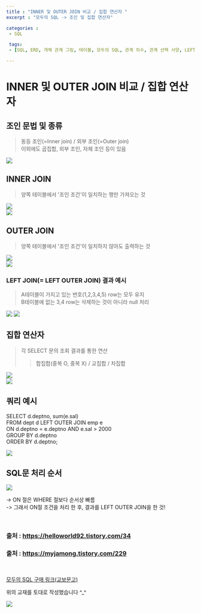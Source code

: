 ```yaml
---
title : "INNER 및 OUTER JOIN 비교 / 집합 연산자 "
excerpt : "모두의 SQL -> 조인 및 집합 연산자"

categories :
 - SQL

 tags:
 - [SQL, ERD, 개체 관계 그림, 테이블, 모두의 SQL, 관계 차수, 관계 선택 사양, LEFT JOIN, LEFT OUTER JOIN, 집합 연산자]

---
```


 INNER 및 OUTER JOIN 비교 / 집합 연산자 
============================

## 조인 문법 및 종류
> 동등 조인(=Inner join) / 외부 조인(=Outer join)  
> 이외에도 곱집합, 외부 조인, 자체 조인 등이 있음  

<img src = "https://img1.daumcdn.net/thumb/R1280x0/?fname=http://t1.daumcdn.net/brunch/service/user/e0Ty/image/Mca3NEoUjzJV_eJhRkcGwXUZYLo.jpg">

<br/>

## INNER JOIN
> 양쪽 테이블에서 '조인 조건'이 일치하는 행만 가져오는 것  

<img src = "https://img1.daumcdn.net/thumb/R1280x0/?fname=http://t1.daumcdn.net/brunch/service/user/e0Ty/image/hJxkp6cyccurt7B4E6vNCONZsRE.jpg">

<br/>

<img src = "https://img1.daumcdn.net/thumb/R1280x0/?fname=http://t1.daumcdn.net/brunch/service/user/e0Ty/image/GLHaL5WTobbA2UvTI_bIUJwJGlY.jpg">

<br/>

## OUTER JOIN
> 양쪽 테이블에서 '조인 조건'이 일치하지 않아도 출력하는 것  

<img src = "https://img1.daumcdn.net/thumb/R1280x0/?fname=http://t1.daumcdn.net/brunch/service/user/e0Ty/image/uktljn2XMJ7m82QqMUFXEZQFIm4.jpg">

<br/>

<img src = "https://img1.daumcdn.net/thumb/R1280x0/?fname=http://t1.daumcdn.net/brunch/service/user/e0Ty/image/pTE0xz0y54sqMt6GaUfd_Kjkjnk.jpg">

<br/>

### LEFT JOIN(= LEFT OUTER JOIN) 결과 예시 
> A테이블이 가지고 있는 번호(1,2,3,4,5) row는 모두 유지  
> B테이블에 없는 3,4 row는 삭제하는 것이 아니라 null 처리  


<img src = "https://blog.kakaocdn.net/dn/Jp2Vf/btqE33quGjY/9kvKNZGxK6Z1eDT3VHYAek/img.png">
<img src = "https://blog.kakaocdn.net/dn/eb6dKq/btqE42qPl9E/HmM4YZlkk2C8HO730kUzHK/img.png">

## 집합 연산자  
> 각 SELECT 문의 조회 결과를 통한 연산    
>> 합집합(중복 O, 중복 X) / 교집합 / 차집합  

<img src = "https://img1.daumcdn.net/thumb/R1280x0/?fname=http://t1.daumcdn.net/brunch/service/user/e0Ty/image/xppgu3TBOqY61sgOyjY8nmeJQ18.jpg">

<br/>

<img src = "https://img1.daumcdn.net/thumb/R1280x0/?fname=http://t1.daumcdn.net/brunch/service/user/e0Ty/image/xppgu3TBOqY61sgOyjY8nmeJQ18.jpg">

<br/>

## 쿼리 예시
SELECT d.deptno, sum(e.sal)  
FROM dept d LEFT OUTER JOIN emp e  
ON d.deptno = e.deptno AND e.sal > 2000  
GROUP BY d.deptno  
ORDER BY d.deptno;  

<img src = "https://blog.kakaocdn.net/dn/epaBcL/btqGrjLGVTZ/SQcbk0WcYrQLrq4WLnbAk1/img.png">

<br/>

## SQL문 처리 순서  
<img src = "https://blog.kakaocdn.net/dn/cWaZO7/btqGpypivYJ/SkIvFbYdzPzsOIsivCwcQ0/img.png">

-> ON 절은 WHERE 절보다 순서상 빠름   
-> 그래서 ON절 조건을 처리 한 후, 결과를 LEFT OUTER JOIN을 한 것!

<br/>

### 출처 : https://helloworld92.tistory.com/34  
### 출처 : https://myjamong.tistory.com/229  

<br/>

[모두의 SQL 구매 링크(교보문고)](http://www.kyobobook.co.kr/product/detailViewKor.laf?ejkGb=KOR&barcode=9791160505771) 

위의 교재를 토대로 작성했습니다 ^_^ 

<img src="https://bookthumb-phinf.pstatic.net/cover/140/126/14012654.jpg?udate=20210925">

